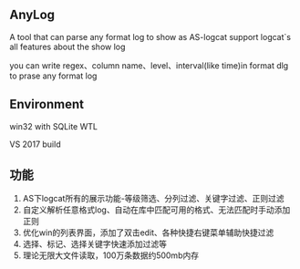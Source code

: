 ## AnyLog

A tool that can parse any format log to show as AS-logcat
support logcat`s all features about the show log

you can write regex、column name、level、interval(like time)in format dlg to prase any format log


## Environment

win32 with SQLite WTL

VS 2017 build 


## 功能
1. AS下logcat所有的展示功能-等级筛选、分列过滤、关键字过滤、正则过滤
2. 自定义解析任意格式log、自动在库中匹配可用的格式、无法匹配时手动添加正则
3. 优化win的列表界面，添加了双击edit、各种快捷右键菜单辅助快捷过滤
4. 选择、标记、选择关键字快速添加过滤等
5. 理论无限大文件读取，100万条数据约500mb内存